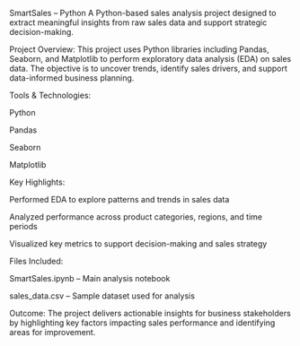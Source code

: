 SmartSales – Python
A Python-based sales analysis project designed to extract meaningful insights from raw sales data and support strategic decision-making.

Project Overview:
This project uses Python libraries including Pandas, Seaborn, and Matplotlib to perform exploratory data analysis (EDA) on sales data. The objective is to uncover trends, identify sales drivers, and support data-informed business planning.

Tools & Technologies:

Python

Pandas

Seaborn

Matplotlib

Key Highlights:

Performed EDA to explore patterns and trends in sales data

Analyzed performance across product categories, regions, and time periods

Visualized key metrics to support decision-making and sales strategy

Files Included:

SmartSales.ipynb – Main analysis notebook

sales_data.csv – Sample dataset used for analysis

Outcome:
The project delivers actionable insights for business stakeholders by highlighting key factors impacting sales performance and identifying areas for improvement.
